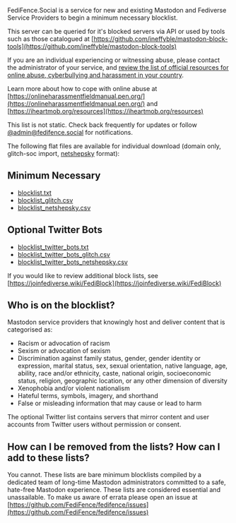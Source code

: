 FediFence.Social is a service for new and existing Mastodon and Fediverse Service Providers to begin a minimum necessary blocklist.

This server can be queried for it's blocked servers via API or used by tools such as those catalogued at [https://github.com/ineffyble/mastodon-block-tools](https://github.com/ineffyble/mastodon-block-tools)

If you are an individual experiencing or witnessing abuse, please contact the administrator of your service, and [review the list of official resources for online abuse, cyberbullying and harassment in your country](https://github.com/FediFence/fedifence/blob/main/ResourcesForIndividuals.md).

Learn more about how to cope with online abuse at [https://onlineharassmentfieldmanual.pen.org/](https://onlineharassmentfieldmanual.pen.org/) and [https://iheartmob.org/resources](https://iheartmob.org/resources)

This list is not static. Check back frequently for updates or follow [@admin@fedifence.social](https://fedifence.social/@admin) for notifications.

The following flat files are available for individual download (domain only, glitch-soc import, [netshepsky](https://github.com/netshepsky/FediBlock-Importer) format):
## Minimum Necessary
 -  [blocklist.txt](https://raw.githubusercontent.com/FediFence/fedifence/main/blocklists/blocklist.txt)
 -  [blocklist\_glitch.csv](https://raw.githubusercontent.com/FediFence/fedifence/main/blocklists/blocklist_glitch.csv)
 -  [blocklist\_netshepsky.csv](https://raw.githubusercontent.com/FediFence/fedifence/main/blocklists/blocklist_netshepsky.csv)

## Optional Twitter Bots
-  [blocklist\_twitter\_bots.txt](https://raw.githubusercontent.com/FediFence/fedifence/main/blocklists/blocklist_twitter_bots.txt)
-  [blocklist\_twitter\_bots_glitch.csv](https://raw.githubusercontent.com/FediFence/fedifence/main/blocklists/blocklist_twitter_bots_glitch.csv)
-  [blocklist\_twitter\_bots\_netshepsky.csv](https://raw.githubusercontent.com/FediFence/fedifence/main/blocklists/blocklist_twitter_bots_netshepsky.csv)

If you would like to review additional block lists, see [https://joinfediverse.wiki/FediBlock](https://joinfediverse.wiki/FediBlock)

## Who is on the blocklist?

Mastodon service providers that knowingly host and deliver content that is categorised as:

-  Racism or advocation of racism
-  Sexism or advocation of sexism
- Discrimination against family status, gender, gender identity or expression, marital status, sex, sexual orientation, native language, age, ability, race and/or ethnicity, caste, national origin, socioeconomic status, religion, geographic location, or any other dimension of diversity
- Xenophobia and/or violent nationalism
- Hateful terms, symbols, imagery, and shorthand
- False or misleading information that may cause or lead to harm

The optional Twitter list contains servers that mirror content and user accounts from Twitter users without permission or consent. 

## How can I be removed from the lists? How can I add to these lists?
You cannot. These lists are bare minimum blocklists compiled by a dedicated team of long-time Mastodon administrators committed to a safe, hate-free Mastodon experience. These lists are considered essential and unassailable. To make us aware of errata please open an issue at [https://github.com/FediFence/fedifence/issues](https://github.com/FediFence/fedifence/issues) 

